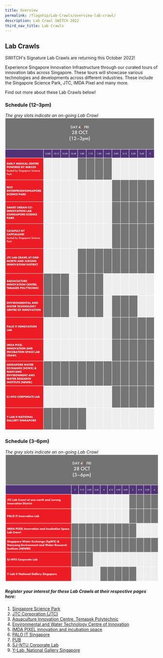 ```yaml
---
title: Overview
permalink: /flagship/Lab-Crawls/overview-lab-crawl/
description: Lab Crawl SWITCH 2022
third_nav_title: Lab Crawls
---
```

## Lab Crawls
SWITCH's Signature Lab Crawls are returning this October 2022! 

Experience Singapore Innovation Infrastructure through our curated tours of innovation labs across Singapore. These tours will showcase various technologies and developments across different industries. These include the Singapore Science Park, JTC, IMDA Pixel and many more.

Find out more about these Lab Crawls below!

### Schedule (12–3pm)
*The grey slots indicate an on-going Lab Crawl*
![Overview Lab Crawl SWITCH 2022](/images/SWITCH%202022%20At%20a%20Glance%20v22.png)

### Schedule (3–6pm)
*The grey slots indicate an on-going Lab Crawl*
![Overview Lab Crawl SWITCH 2022](/images/SWITCH%202022%20At%20a%20Glance%20(2)%20v22.png)

##### Register your interest for these Lab Crawls at their respective pages here: 

1. [Singapore Science Park](https://switchsg.org/singapore-science-park/)
2. [JTC Corporation (JTC)](https://www.switchsg.org/jtc-2022/)
3. [Aquaculture Innovation Centre, Temasek Polytechnic](https://switchsg.org/aquaculture-innovation-centre/)
4. [Environmental and Water Technology Centre of Innovation](https://switchsg.org/environmental-water-technology-centre-of-innovation/)
5. [IMDA PIXEL innovation and incubation space](https://switchsg.org/imda-pixel/)
6. [PALO IT Singapore](https://switchsg.org/palo-it/)
7.  [PUB](https://switchsg.org/pub/)
8.  [SJ-NTU Corporate Lab](https://switchsg.org/Ntu/)
9.  [Y-Lab, National Gallery Singapore](https://switchsg.org/y-lab-national-gallery-singapore/)